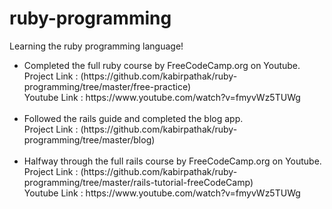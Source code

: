 # ruby-programming
Learning the ruby programming language!

<ul>
  
  <li>
    <div>Completed the full ruby course by FreeCodeCamp.org on Youtube.</div>
    <div> Project Link : (https://github.com/kabirpathak/ruby-programming/tree/master/free-practice)</div>
    <div> Youtube Link : https://www.youtube.com/watch?v=fmyvWz5TUWg</div>
    </br>
  </li>
  <li>
    <div>Followed the rails guide and completed the blog app.</div>
    <div>Project Link : (https://github.com/kabirpathak/ruby-programming/tree/master/blog)</div>
  </br>
  </li>
  <li>
    <div> Halfway through the full rails course by FreeCodeCamp.org on Youtube.</div>
    <div> Project Link : (https://github.com/kabirpathak/ruby-programming/tree/master/rails-tutorial-freeCodeCamp) </div>
    <div> Youtube Link : https://www.youtube.com/watch?v=fmyvWz5TUWg</div>
    </br>
  </li>
  
 </ul>
